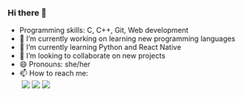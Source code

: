 ### Hi there 👋

- Programming skills: C, C++, Git, Web development
- 🔭 I’m currently working on learning new programming languages
- 🌱 I’m currently learning Python and React Native
- 👯 I’m looking to collaborate on new projects
- 😄 Pronouns: she/her
- 📫 How to reach me: <br>
&nbsp;<a href = "mailto: fernandasenedev@gmail.com"><img src="https://img.shields.io/badge/-Gmail-%23EA4335?style=for-the-badge&logo=gmail&logoColor=white"></a>
<a href="www.linkedin.com/in/fernanda-sene-62a361202/" target="_blank"><img src="https://img.shields.io/badge/-LinkedIn-%230077B5?style=for-the-badge&logo=linkedin&logoColor=white"></a>
<a href="https://www.instagram.com/_fernandasene/" target="_blank"><img src="https://img.shields.io/badge/-Instagram-%23E4405F?style=for-the-badge&logo=instagram&logoColor=white"></a>
